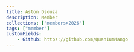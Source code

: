 ```yaml
---
title: Aston Dsouza 
description: Member
collections: ["members>2026"]
tags: ["member"]
customFields:
    - Github: https://github.com/Quan1umMango
---
```


